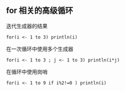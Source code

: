 ## for 相关的高级循环
 
 迭代生成器的结果
 
    for(i <- 1 to 3) println(i)
    
 在一次循环中使用多个生成器
 
    for(i <- 1 to 3 ; j <- 1 to 3) println(i*j)
    
  在循环中使用岗哨
  
    for(i <- 1 to 9 if i%2!=0 ) println(i)